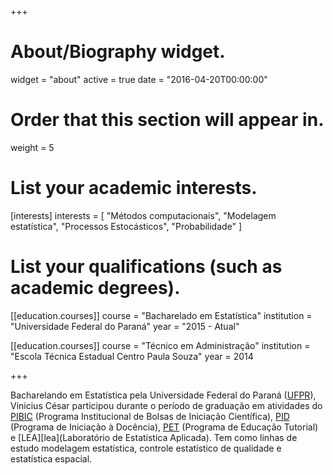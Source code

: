 +++
# About/Biography widget.
widget = "about"
active = true
date = "2016-04-20T00:00:00"

# Order that this section will appear in.
weight = 5

# List your academic interests.
[interests]
  interests = [
    "Métodos computacionais",
    "Modelagem estatística",
    "Processos Estocásticos",
    "Probabilidade"
  ]

# List your qualifications (such as academic degrees).
[[education.courses]]
  course = "Bacharelado em Estatística"
  institution = "Universidade Federal do Paraná"
  year = "2015 - Atual"

[[education.courses]]
  course = "Técnico em Administração"
  institution = "Escola Técnica Estadual Centro Paula Souza"
  year = 2014

 
+++

Bacharelando em Estatística pela Universidade Federal do Paraná ([UFPR][ufpr]), Vinicius César participou durante o período de graduação em atividades do [PIBIC][pibic] (Programa Institucional de Bolsas de Iniciação Científica), [PID][pid] (Programa de Iniciação à Docência), [PET][pet] (Programa de Educação Tutorial) e [LEA][lea](Laboratório de Estatística Aplicada). Tem como linhas de estudo modelagem estatística, controle estatístico de qualidade e estatística espacial.  

[ufpr]: http://www.ufpr.br/portalufpr/
[pibic]: http://www.prppg.ufpr.br/site/ic/
[pid]: http://www.prograd.ufpr.br/portal/copeg/monitoriapidpim/
[pet]: http://www.pet.est.ufpr.br/
[lead]: http://www.lea.ufpr.br/ 

